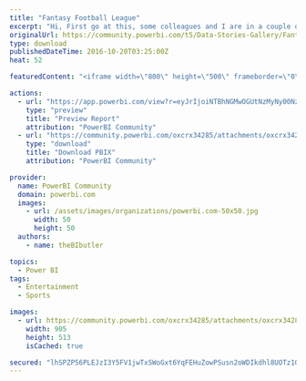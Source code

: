 ```yaml
---
title: "Fantasy Football League"
excerpt: "Hi, First go at this, some colleagues and I are in a couple of Fantasy Premier League Football leagues, I put together this report to keep track of"
originalUrl: https://community.powerbi.com/t5/Data-Stories-Gallery/Fantasy-Football-League/m-p/80386
type: download
publishedDateTime: 2016-10-20T03:25:00Z
heat: 52

featuredContent: "<iframe width=\"800\" height=\"500\" frameborder=\"0\" src=\"https://app.powerbi.com/view?r=eyJrIjoiNTBhNGMwOGUtNzMyNy00NzVmLTk5N2QtMTdiMTRkZGUwODI3IiwidCI6IjlkMzQ4NzUyLWI5YWMtNGI1OS1iY2YzLTgwMTQxMjZlMDExNyIsImMiOjh9\"></iframe>"

actions:
  - url: "https://app.powerbi.com/view?r=eyJrIjoiNTBhNGMwOGUtNzMyNy00NzVmLTk5N2QtMTdiMTRkZGUwODI3IiwidCI6IjlkMzQ4NzUyLWI5YWMtNGI1OS1iY2YzLTgwMTQxMjZlMDExNyIsImMiOjh9"
    type: "preview"
    title: "Preview Report"
    attribution: "PowerBI Community"
  - url: "https://community.powerbi.com/oxcrx34285/attachments/oxcrx34285/DataStoriesGallery/2186/1/Fantasy%20Football%202017-18.pbix"
    type: "download"
    title: "Download PBIX"
    attribution: "PowerBI Community"

provider:
  name: PowerBI Community
  domain: powerbi.com
  images:
    - url: /assets/images/organizations/powerbi.com-50x50.jpg
      width: 50
      height: 50
  authors:
    - name: theBIbutler

topics:
  - Power BI
tags:
  - Entertainment
  - Sports

images:
  - url: https://community.powerbi.com/oxcrx34285/attachments/oxcrx34285/DataStoriesGallery/378/1/Fantasy%20Football%20Power%20BI.png
    width: 905
    height: 513
    isCached: true

secured: "lhSPZP56PLEJzI3Y5FV1jwTxSWoGxt6YqFEHuZowPSusn2oWDIkdhl8UOTz1G288pXfxcIwm6BQec4HeauZjbu0lZebwz8XauRng0buLEW2v6d3W4K7JjBFXDG/ayEaqkRBLn+lvVFGhQqD4zgyTlWU6XTZQCeR/BLNccABn9dTjztKZSmIzMeBMOZd+RSHIGdnsaR6l9GVUuD2mfJEUahOScZfI/h3zS3GZ9gUFpL8nZctba25b2Vs/nMqLby+jHbR5vNSdjR3zWBHF36POxpjA0NXS32kfEIhCwlVCfkYuwqiNO3dsoSNQ2x6mxHw8B69b2aYXxB3NgTom2sY+MVrfqBmH4yx6BjGImz0q6WIWr+MJspRUX48eY6P6+Rz9XO2XZ9VuMmIEuUaC6U6V/A==;j+Rdl1aP7j438nr8T8rjEw=="
---
```


